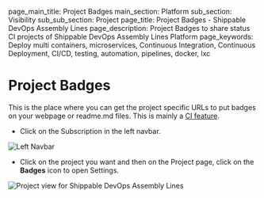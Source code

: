page_main_title: Project Badges
main_section: Platform
sub_section: Visibility
sub_sub_section: Project
page_title: Project Badges - Shippable DevOps Assembly Lines
page_description: Project Badges to share status CI projects of Shippable DevOps Assembly Lines Platform
page_keywords: Deploy multi containers, microservices, Continuous Integration, Continuous Deployment, CI/CD, testing, automation, pipelines, docker, lxc

# Project Badges

This is the place where you can get the project specific URLs to put badges on your webpage or readme.md files. This is mainly a [CI feature](/ci/build-badges/).

* Click on the Subscription in the left navbar.

<img src="/images/getting-started/account-settings.png" alt="Left Navbar">

* Click on the project you want and then on the Project page, click on the **Badges** icon to open Settings.

<img src="/images/platform/visibility/project-badges.jpg" alt="Project view for Shippable DevOps Assembly Lines" style="vertical-align: middle;display: block;margin-left: auto;margin-right: auto;"/>
